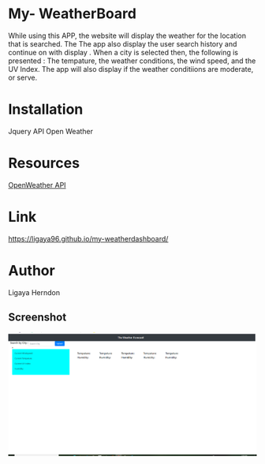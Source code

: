 # My- WeatherBoard 
 While using this APP, the website will display the weather for the location that is searched. The The app also display the user search history and continue on with display . When a city is selected then, the following is presented : The tempature, the weather conditions, the wind speed, and the UV Index. The app will also display if the weather conditiions are moderate, or serve. 
 
# Installation 
Jquery 
API Open Weather 

# Resources
 [OpenWeather API](https://openweathermap.org/api)

# Link 
 https://ligaya96.github.io/my-weatherdashboard/

# Author 
Ligaya Herndon

## Screenshot
![screenshot](./asset/weatherdashboard.png) 